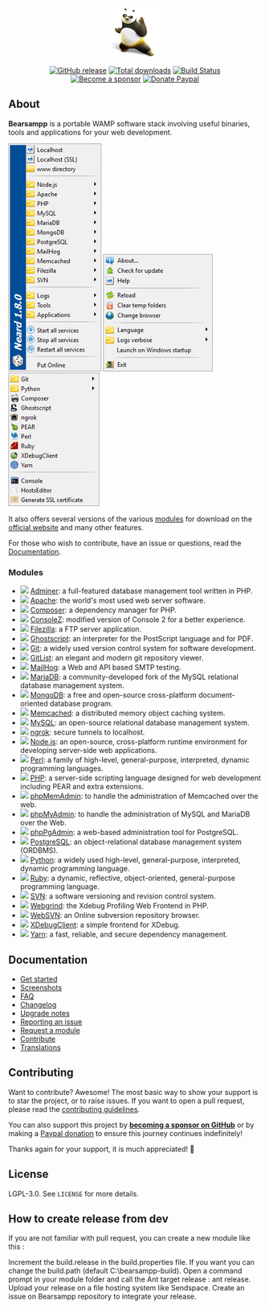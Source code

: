 <p align="center"><a href="https://bearsampp.github.io" target="_blank"><img width="100" src="https://github.com/Bearsampp/.settings/blob/master/img/bearsampp-logo.png"></a></p>

<p align="center">
  <a href="https://bearsampp.github.io/release/latest"><img src="https://img.shields.io/github/release/bearsampp/bearsampp.svg?style=flat-square" alt="GitHub release"></a>
  <a href="https://bearsampp.github.io/releases"><img src="https://img.shields.io/github/downloads/bearsampp/bearsampp/total.svg?style=flat-square" alt="Total downloads"></a>
  <a href="https://github.com/bearsampp/bearsampp/actions?workflow=build"><img src="https://img.shields.io/github/workflow/status/bearsampp/bearsampp/build?label=build&logo=github&style=flat-square" alt="Build Status"></a>
  <br /><a href="https://github.com/sponsors/N6REJ"><img src="https://img.shields.io/badge/sponsor-N6REJ-181717.svg?logo=github&style=flat-square" alt="Become a sponsor"></a>
  <a href="https://www.paypal.me/BearLeeAble"><img src="https://img.shields.io/badge/donate-paypal-00457c.svg?logo=paypal&style=flat-square" alt="Donate Paypal"></a>
</p>

## About

**Bearsampp** is a portable WAMP software stack involving useful binaries, tools and applications for your web development.

![](https://github.com/Bearsampp/.settings/blob/master/img/screenshots/menu1.png) ![](https://github.com/Bearsampp/.settings/blob/master/img/screenshots/menu2.png)
![](https://github.com/Bearsampp/.settings/blob/master/img/screenshots/menu3.png)

It also offers several versions of the various [modules](https://bearsampp.github.io/modules) for download on the
[official website](https://bearsampp.github.io) and many other features.<br />

For those who wish to contribute, have an issue or questions, read the [Documentation](https://bearsampp.github.io/doc).

### Modules

* ![](https://bearsampp.github.io/img/modules/type-app.png) [Adminer](https://bearsampp.github.io/modules/adminer): a full-featured database management tool written in PHP.
* ![](https://bearsampp.github.io/img/modules/type-bin.png) [Apache](https://bearsampp.github.io/modules/apache): the world's most used web server software.
* ![](https://bearsampp.github.io/img/modules/type-tool.png) [Composer](https://bearsampp.github.io/modules/composer): a dependency manager for PHP.
* ![](https://bearsampp.github.io/img/modules/type-tool.png) [ConsoleZ](https://bearsampp.github.io/modules/consolez): modified version of Console 2 for a better experience.
* ![](https://bearsampp.github.io/img/modules/type-bin.png) [Filezilla](https://bearsampp.github.io/modules/filezilla): a FTP server application.
* ![](https://bearsampp.github.io/img/modules/type-tool.png) [Ghostscript](https://bearsampp.github.io/modules/ghostscript): an interpreter for the PostScript language and for PDF.
* ![](https://bearsampp.github.io/img/modules/type-tool.png) [Git](https://bearsampp.github.io/modules/git): a widely used version control system for software development.
* ![](https://bearsampp.github.io/img/modules/type-app.png) [GitList](https://bearsampp.github.io/modules/gitlist): an elegant and modern git repository viewer.
* ![](https://bearsampp.github.io/img/modules/type-bin.png) [MailHog](https://bearsampp.github.io/modules/mailhog): a Web and API based SMTP testing.
* ![](https://bearsampp.github.io/img/modules/type-bin.png) [MariaDB](https://bearsampp.github.io/modules/mariadb): a community-developed fork of the MySQL relational database management system.
* ![](https://bearsampp.github.io/img/modules/type-bin.png) [MongoDB](https://bearsampp.github.io/modules/mongodb): a free and open-source cross-platform document-oriented database program.
* ![](https://bearsampp.github.io/img/modules/type-bin.png) [Memcached](https://bearsampp.github.io/modules/memcached): a distributed memory object caching system.
* ![](https://bearsampp.github.io/img/modules/type-bin.png) [MySQL](https://bearsampp.github.io/modules/mysql): an open-source relational database management system.
* ![](https://bearsampp.github.io/img/modules/type-tool.png) [ngrok](https://bearsampp.github.io/modules/ngrok): secure tunnels to localhost.
* ![](https://bearsampp.github.io/img/modules/type-bin.png) [Node.js](https://bearsampp.github.io/modules/nodejs): an open-source, cross-platform runtime environment for developing server-side web applications.
* ![](https://bearsampp.github.io/img/modules/type-tool.png) [Perl](https://bearsampp.github.io/modules/perl): a family of high-level, general-purpose, interpreted, dynamic programming languages.
* ![](https://bearsampp.github.io/img/modules/type-bin.png) [PHP](https://bearsampp.github.io/modules/php): a server-side scripting language designed for web development including PEAR and extra extensions.
* ![](https://bearsampp.github.io/img/modules/type-app.png) [phpMemAdmin](https://bearsampp.github.io/modules/phpmemadmin): to handle the administration of Memcached over the web.
* ![](https://bearsampp.github.io/img/modules/type-app.png) [phpMyAdmin](https://bearsampp.github.io/modules/phpmyadmin): to handle the administration of MySQL and MariaDB over the Web.
* ![](https://bearsampp.github.io/img/modules/type-app.png) [phpPgAdmin](https://bearsampp.github.io/modules/phppgadmin): a web-based administration tool for PostgreSQL.
* ![](https://bearsampp.github.io/img/modules/type-bin.png) [PostgreSQL](https://bearsampp.github.io/modules/postgresql): an object-relational database management system (ORDBMS).
* ![](https://bearsampp.github.io/img/modules/type-tool.png) [Python](https://bearsampp.github.io/modules/python): a widely used high-level, general-purpose, interpreted, dynamic programming language.
* ![](https://bearsampp.github.io/img/modules/type-tool.png) [Ruby](https://bearsampp.github.io/modules/ruby): a dynamic, reflective, object-oriented, general-purpose programming language.
* ![](https://bearsampp.github.io/img/modules/type-bin.png) [SVN](https://bearsampp.github.io/modules/svn): a software versioning and revision control system.
* ![](https://bearsampp.github.io/img/modules/type-app.png) [Webgrind](https://bearsampp.github.io/modules/webgrind): the Xdebug Profiling Web Frontend in PHP.
* ![](https://bearsampp.github.io/img/modules/type-app.png) [WebSVN](https://bearsampp.github.io/modules/websvn): an Online subversion repository browser.
* ![](https://bearsampp.github.io/img/modules/type-tool.png) [XDebugClient](https://bearsampp.github.io/modules/xdc): a simple frontend for XDebug.
* ![](https://bearsampp.github.io/img/modules/type-tool.png) [Yarn](https://bearsampp.github.io/modules/yarn): a fast, reliable, and secure dependency management.

## Documentation

* [Get started](https://bearsampp.github.io/doc/get-started)
* [Screenshots](https://bearsampp.github.io/doc/screenshots)
* [FAQ](https://bearsampp.github.io/doc/faq)
* [Changelog](https://bearsampp.github.io/doc/changelog)
* [Upgrade notes](https://bearsampp.github.io/doc/upgrade-notes)
* [Reporting an issue](https://bearsampp.github.io/doc/reporting-issue)
* [Request a module](https://bearsampp.github.io/doc/request-module)
* [Contribute](https://bearsampp.github.io/doc/contribute)
* [Translations](https://bearsampp.github.io/doc/translations)

## Contributing

Want to contribute? Awesome! The most basic way to show your support is to star the project, or to raise issues. If
you want to open a pull request, please read the [contributing guidelines](.github/CONTRIBUTING.md).

You can also support this project by [**becoming a sponsor on GitHub**](https://github.com/sponsors/N6REJ) or by
making a [Paypal donation](https://www.paypal.me/BearLeeAble) to ensure this journey continues indefinitely!

Thanks again for your support, it is much appreciated! :pray:

## License

LGPL-3.0. See `LICENSE` for more details.<br />

## How to create release from dev
If you are not familiar with pull request, you can create a new module like this :

Increment the build.release in the build.properties file.
If you want you can change the build.path (default C:\bearsampp-build).
Open a command prompt in your module folder and call the Ant target release : ant release.
Upload your release on a file hosting system like Sendspace.
Create an issue on Bearsampp repository to integrate your release.
